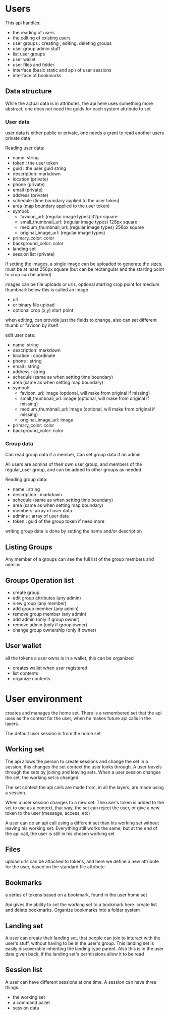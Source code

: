 # Users

This api handles:
* the reading of users
* the editing of existing users
* user groups : creating , editing, deleting groups
* user group admin stuff
* list user groups
* user wallet
* user files and folder
* interface (basic static and api) of user sessions
* interface of bookmarks



## Data structure

While the actual data is in attributes, the api here uses something more abstract, one does not need the guids for each system attribute to set

### User data

user data is either public or private, one needs a grant to read another users private data

Reading user data:

* name: string
* token : the user token
* guid : the user guid string
* description: markdown
* location (private)
* phone (private)
* email (private)
* address (private)
* schedule (time boundary applied to the user token)
* area (map boundary applied to the user token)
* symbol:
    * favicon_url:   (regular image types) 32px square
    * small_thumbnail_url:  (regular image types) 128px square
    * medium_thumbnail_url:  (regular image types) 256px square
    * original_image_url:   (regular image types)
* primary_color: color
* background_color: color
* landing set 
* session list  (private)



if setting the images, a single image can be uploaded to generate the sizes, must be at least 256px square
(but can be rectangular and the starting point to crop can be added)

images can be file uploads or urls, optional starting crop point for medium thumbnail: below this is called an image
* url
* or binary file upload
* optional crop (x,y) start point

when editing, can provide just the fields to change, also can set different thumb or favicon by itself

edit user data:

* name: string
* description: markdown
* location : coordinate
* phone : string
* email : string
* address : string
* schedule (same as when setting time boundary)
* area (same as when setting map boundary)
* symbol:
    * favicon_url:   image (optional, will make from original if missing)
    * small_thumbnail_url:  image (optional, will make from original if missing)
    * medium_thumbnail_url:  image (optional, will make from original if missing)
    * original_image_url:   image
* primary_color: color
* background_color: color




### Group data

Can read group data if a member, Can set group data if an admin

All users are admins of their own user group, and members of the regular_user group, and can be added to other groups as needed

Reading group data:
* name : string
* description : markdown
* schedule (same as when setting time boundary)
* area (same as when setting map boundary)
* members: array of user data
* admins : array of user data
* token : guid of the group token if need more


writing group data is done by setting the name and/or description



## Listing Groups

Any member of a groups can see the full list of the group members and admins

## Groups Operation list

* create group
* edit group attributes (any admin)
* view group (any member)
* add group member (any admin)
* remove group member (any admin)
* add admin (only if group owner)
* remove admin (only if group owner)
* change group ownership (only if owner)


## User wallet

all the tokens a user owns is in a wallet, this can be organized

* creates wallet when user registered
* list contents
* organize contents

# User environment

creates and manages the home set. There is a remembered set that the api uses as the context for the user, when he makes future api calls in the layers.

The default user session is from the home set

## Working set

The api allows the person to create sessions and change the set
In a session, this changes the set context the user looks through.
A user travels through the sets by joining and leaving sets. 
When a user session changes the set, the working set is changed.

The set context the api calls are made from, in all the layers, are made using a session.

When a user session changes to a new set:
The user's token is added to the set to use as a context, that way, the set can reject the user, or give a new token to the user (message, access, etc)

A user can do an api call using a different set than his working set without leaving his working set. 
Everything still works the same, but at the end of the api call, the user is still in his chosen working set

## Files
upload urls can be attached to tokens, and here we define a new attribute for the user, based on the standard file attribute

## Bookmarks

a series of tokens based on a bookmark, found in the user home set

Api gives the ability to set the working set to a bookmark here. create list and delete bookmarks.
Organize bookmarks into a folder system

## Landing set

A user can create their landing set, that people can join to interact with the user's stuff, without having to be in the user's group.
This landing set is easily discoverable inheriting the landing type parent. Also this is in the user data given back, if the landing set's permissions allow it to be read

## Session list
A user can have different sessions at one time. A session can have three things:

* the working set
* a command pallet
* session data

